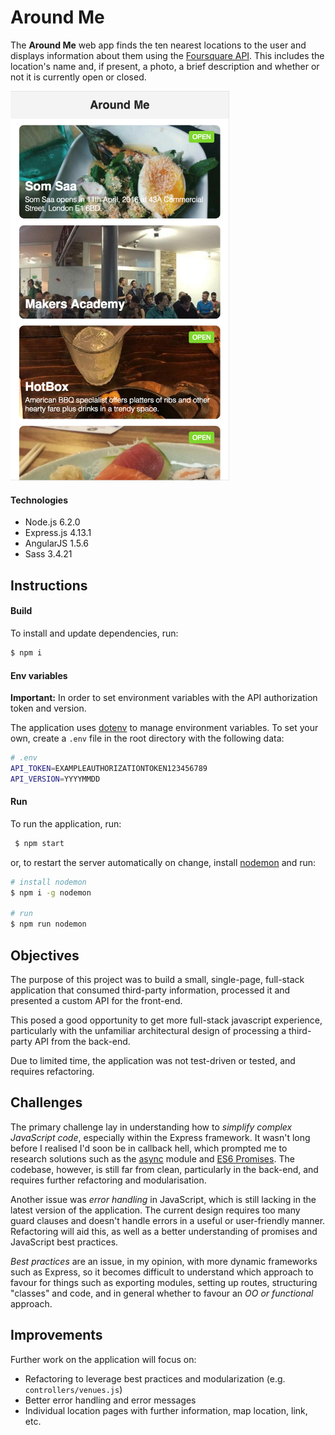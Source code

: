 # Around Me

The **Around Me** web app finds the ten nearest locations to the user and displays information about them using the [Foursquare API](https://developer.foursquare.com/docs/). This includes the location's name and, if present, a photo, a brief description and whether or not it is currently open or closed.

<img src="/screenshots/screenshot.png" width="350">

#### Technologies
* Node.js 6.2.0
* Express.js 4.13.1
* AngularJS 1.5.6
* Sass 3.4.21

## Instructions

#### Build
To install and update dependencies, run:
```sh
$ npm i
```

#### Env variables
**Important:** In order to set environment variables with the API authorization token and version.

The application uses [dotenv](https://www.npmjs.com/package/dotenv) to manage environment variables. To set your own, create a `.env` file in the root directory with the following data:
```sh
# .env
API_TOKEN=EXAMPLEAUTHORIZATIONTOKEN123456789
API_VERSION=YYYYMMDD
```

#### Run
To run the application, run:
```sh
 $ npm start
```
or, to restart the server automatically on change, install [nodemon](http://nodemon.io/) and run:
```sh
# install nodemon
$ npm i -g nodemon

# run
$ npm run nodemon
```

## Objectives

The purpose of this project was to build a small, single-page, full-stack application that consumed third-party information, processed it and presented a custom API for the front-end.

This posed a good opportunity to get more full-stack javascript experience, particularly with the unfamiliar architectural design of processing a third-party API from the back-end.

Due to limited time, the application was not test-driven or tested, and requires refactoring.

## Challenges

The primary challenge lay in understanding how to *simplify complex JavaScript code*, especially within the Express framework. It wasn't long before I realised I'd soon be in callback hell, which prompted me to research solutions such as the [async](https://github.com/caolan/async) module and [ES6 Promises](https://developer.mozilla.org/en/docs/Web/JavaScript/Reference/Global_Objects/Promise). The codebase, however, is still far from clean, particularly in the back-end, and requires further refactoring and modularisation.

Another issue was *error handling* in JavaScript, which is still lacking in the latest version of the application. The current design requires too many guard clauses and doesn't handle errors in a useful or user-friendly manner. Refactoring will aid this, as well as a better understanding of promises and JavaScript best practices.

*Best practices* are an issue, in my opinion, with more dynamic frameworks such as Express, so it becomes difficult to understand which approach to favour for things such as exporting modules, setting up routes, structuring "classes" and code, and in general whether to favour an *OO or functional* approach.

## Improvements
Further work on the application will focus on:
* Refactoring to leverage best practices and modularization (e.g. `controllers/venues.js`)
* Better error handling and error messages
* Individual location pages with further information, map location, link, etc.
